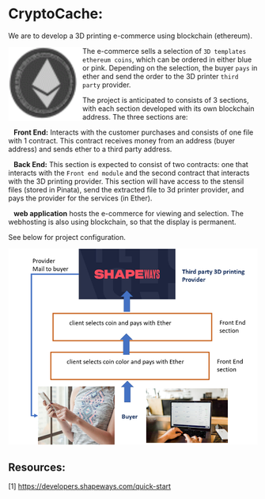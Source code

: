 # CryptoCache:

We are to develop a 3D printing e-commerce using blockchain (ethereum).

<img src="images/867.gif" width=150 height=150 align="left"/> The e-commerce sells a selection of `3D templates ethereum coins`, which can be ordered in either blue or pink. Depending on the selection, the buyer `pays` in ether and send the order to the 3D printer `third party` provider. 

The project is anticipated to consists of  3 sections, with each section developed with its own blockchain address. The three sections are:

&ensp; **Front End:** Interacts with the customer purchases and consists of one file with 1 contract. This contract receives money from an address (buyer address) and sends ether to a third party address. 

&ensp; **Back End:** This section is expected to consist of two contracts: one that interacts with the `Front end module` and the second contract that interacts with the 3D printing provider. This section will have access to the stensil files (stored in Pinata), send the extracted file to 3d printer provider, and pays the provider for the services (in Ether).

&ensp; **web application** hosts the e-commerce for viewing and selection. The webhosting is also using blockchain, so that the display is permanent. 

See below for project configuration.

![proposal modules](images/proposal_modules.png)

## Resources:

[1] https://developers.shapeways.com/quick-start




